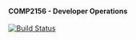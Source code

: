 #### COMP2156 - Developer Operations

[![Build Status](https://app.travis-ci.com/Akeeshan28/comp2156.svg?branch=main)][def]

[def]: https://app.travis-ci.com/Akeeshan28/comp2156